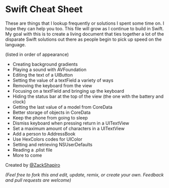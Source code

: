 # Swift Cheat Sheet

These are things that I lookup frequently or solutions I spent some time on. I hope they can help you too. This file will grow as I continue to build in Swift. My goal with this is to create a living document that ties together a lot of the disparate Swift solutions out there as people begin to pick up speed on the language.

(listed in order of appearance)
* Creating background gradients
* Playing a sound with AVFoundation
* Editing the text of a UIButton
* Setting the value of a textField a variety of ways
* Removing the keyboard from the view
* Focusing on a textField and bringing up the keyboard
* Hiding the status bar at the top of the view (the one with the battery and clock)
* Getting the last value of a model from CoreData
* Better storage of objects in CoreData
* Keep the phone from going to sleep
* Dismiss keyboard when pressing return in a UITextView
* Set a maximum amount of characters in a UITextView
* Add a person to AddressBook
* Use HexColors codes for UIColor
* Setting and retrieving NSUserDefaults
* Reading a .plist file
* More to come

Created by [@ZackShapiro](http://twitter.com/zackshapiro)

_(Feel free to fork this and edit, update, remix, or create your own. Feedback and pull requests are welcome)_
